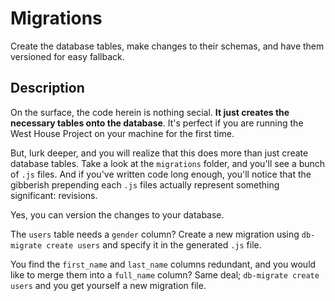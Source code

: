 # Migrations

Create the database tables, make changes to their schemas, and have them versioned for easy fallback.

## Description

On the surface, the code herein is nothing secial. **It just creates the necessary tables onto the database**. It's perfect if you are running the West House Project on your machine for the first time.

But, lurk deeper, and you will realize that this does more than just create database tables. Take a look at the `migrations` folder, and you'll see a bunch of `.js` files. And if you've written code long enough, you'll notice that the gibberish prepending each `.js` files actually represent something significant: revisions.

Yes, you can version the changes to your database.

The `users` table needs a `gender` column? Create a new migration using `db-migrate create users` and specify it in the generated `.js` file.

You find the `first_name` and `last_name` columns redundant, and you would like to merge them into a `full_name` column? Same deal; `db-migrate create users` and you get yourself a new migration file.

